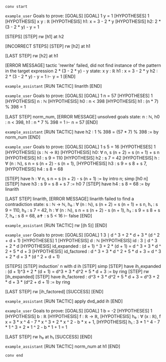 `conv start`

`example_user`
Goals to prove:
[GOALS]
[GOAL] 1
y = 1
[HYPOTHESES] 1
[HYPOTHESIS] x y : ℝ
[HYPOTHESIS] h1: x = 3 - 2 * y
[HYPOTHESIS] h2: 2 * (3 - 2 * y) - y = 1

[STEPS]
[STEP] rw [h1] at h2

[INCORRECT STEPS]
[STEP] rw [h2] at h1

[LAST STEP]
rw [h2] at h1

[ERROR MESSAGE]
tactic 'rewrite' failed, did not find instance of the pattern in the target expression
  2 * (3 - 2 * y) - y
state: 
x y : ℝ
h1 : x = 3 - 2 * y
h2 : 2 * (3 - 2 * y) - y = 1
⊢ y = 1
[END]

`example_assistant`
[RUN TACTIC]
linarith
[END]

`example_user`
Goals to prove:
[GOALS]
[GOAL] 1
n = 57
[HYPOTHESES] 1
[HYPOTHESIS] n : ℕ
[HYPOTHESIS] h0 : n < 398 
[HYPOTHESIS] h1 : (n * 7) % 398 = 1

[LAST STEP]
norm_num,
[ERROR MESSAGE]
unsolved goals
state:
n : ℕ,
h0 : n < 398,
h1 : n * 7 % 398 = 1
⊢ n = 57
[END]

`example_assistant`
[RUN TACTIC]
have h2 : 1 % 398 = (57 * 7) % 398 := by norm_num
[END]

`example_user`
Goals to prove:
[GOALS]
[GOAL] 1
s 5 = 16
[HYPOTHESES] 1
[HYPOTHESIS] (s : ℕ → ℝ)
[HYPOTHESIS] h0: ∀ n, s (n + 2) = s (n + 1) + s n
[HYPOTHESIS] h1 : s 9 = 110
[HYPOTHESIS] h2 : s 7 = 42
[HYPOTHESIS] h : ∀ (n : ℕ), s n = s (n + 2) - s (n + 1),
[HYPOTHESIS] h3 : s 9 = s 8 + s 7,
[HYPOTHESIS] h4 : s 8 = 68


[STEP] have h : ∀ n, s n = s (n + 2) - s (n + 1) := by intro n; simp [h0 n]
[STEP] have h3 : s 9 = s 8 + s 7 := h0 7
[STEP] have h4 : s 8 = 68 := by linarith


[LAST STEP]
linarith,
[ERROR MESSAGE]
linarith failed to find a contradiction
state:
s : ℕ → ℕ,
h₀ : ∀ (n : ℕ), s (n + 2) = s (n + 1) + s n,
h₁ : s 9 = 110,
h₂ : s 7 = 42,
h : ∀ (n : ℕ), s n = s (n + 2) - s (n + 1),
h₃ : s 9 = s 8 + s 7,
h₄ : s 8 = 68,
a✝ : s 5 < 16
⊢ false
[END]

`example_assistant`
[RUN TACTIC]
rw [(h 5)]
[END]

`example_user`
Goals to prove:
[GOALS]
[GOAL] 1
3 ∣ d ^ 3 + 2 * d + 3 * (d ^ 2 + d + 1)
[HYPOTHESES] 1
[HYPOTHESIS] d : ℕ
[HYPOTHESIS] id : 3 ∣ d ^ 3 + 2 * d
[HYPOTHESIS] id_expanded : (d + 1) ^ 3 + 2 * (d + 1) = d ^ 3 + 3 * d ^ 2 + 5 * d + 3
[HYPOTHESIS] id_factored : d ^ 3 + 3 * d ^ 2 + 5 * d + 3 = d ^ 3 + 2 * d + 3 * (d ^ 2 + d + 1)

[STEPS]
[STEP] induction' n with d ih
[STEP] simp
[STEP] have ih_expanded : (d + 1)^3 + 2 * (d + 1) = d^3 + 3 * d^2 + 5 * d + 3 := by ring
[STEP] rw [ih_expanded]
[STEP] have ih_factored : d^3 + 3 * d^2 + 5 * d + 3 = d^3 + 2 * d + 3 * (d^2 + d + 1) := by ring

[LAST STEP]
rw [ih_factored]
[SUCCESS]
[END]

`example_assistant`
[RUN TACTIC]
    apply dvd_add ih
[END]

`example_user`
Goals to prove:
[GOALS]
[GOAL] 1
b = -2
[HYPOTHESES] 1
[HYPOTHESIS] b : ℝ
[HYPOTHESIS] f : ℝ → ℝ,
[HYPOTHESIS] h₀ : ∀ (x : ℝ), f x = 3 * x ^ 4 - 7 * x ^ 3 + 2 * x ^ 2 - b * x + 1,
[HYPOTHESIS] h₁ : 3 * 1 ^ 4 - 7 * 1 ^ 3 + 2 * 1 ^ 2 - b * 1 + 1 = 1

[LAST STEP]
rw h₀ at h₁
[SUCCESS]
[END]

`example_assistant`
[RUN TACTIC]
norm_num at h1
[END]

`conv end`